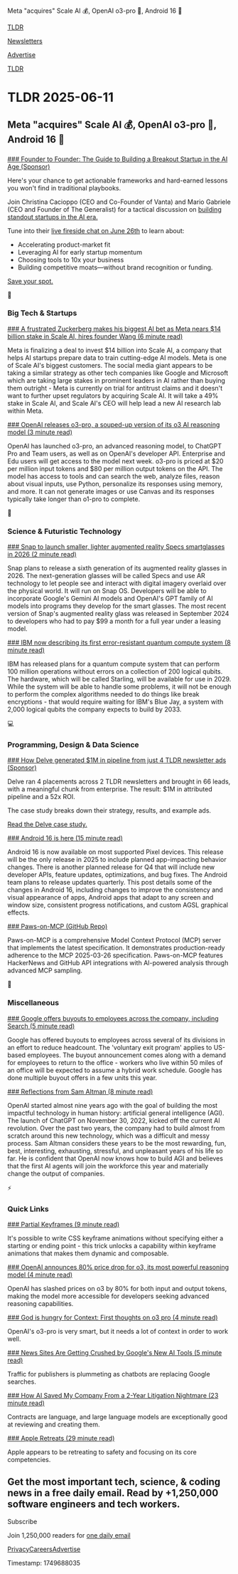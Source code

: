 Meta "acquires" Scale AI 💰, OpenAI o3-pro 🤖, Android 16 📱 

[TLDR](/)

[Newsletters](/newsletters)

[Advertise](https://advertise.tldr.tech/)

[TLDR](/)

# TLDR 2025-06-11

## Meta "acquires" Scale AI 💰, OpenAI o3-pro 🤖, Android 16 📱

### 

[### Founder to Founder: The Guide to Building a Breakout Startup in the AI Age (Sponsor)](https://www.vanta.com/webinars/founder-to-founder-the-guide-to-building-a-breakout-startup-in-the-ai-age?utm_campaign=mario-gabriele-webinar&amp;utm_source=tldr&amp;utm_medium=newsletter)

Here's your chance to get actionable frameworks and hard-earned lessons you won't find in traditional playbooks.

Join Christina Cacioppo (CEO and Co-Founder of Vanta) and Mario Gabriele (CEO and Founder of The Generalist) for a tactical discussion on [building standout startups in the AI era.](https://www.vanta.com/webinars/founder-to-founder-the-guide-to-building-a-breakout-startup-in-the-ai-age?utm_campaign=mario-gabriele-webinar&utm_source=tldr&utm_medium=newsletter)

Tune into their [live fireside chat on June 26th](https://www.vanta.com/webinars/founder-to-founder-the-guide-to-building-a-breakout-startup-in-the-ai-age?utm_campaign=mario-gabriele-webinar&utm_source=tldr&utm_medium=newsletter) to learn about:

* Accelerating product-market fit
* Leveraging AI for early startup momentum
* Choosing tools to 10x your business
* Building competitive moats—without brand recognition or funding.

[Save your spot.](https://www.vanta.com/webinars/founder-to-founder-the-guide-to-building-a-breakout-startup-in-the-ai-age?utm_campaign=mario-gabriele-webinar&utm_source=tldr&utm_medium=newsletter)

📱

### Big Tech & Startups

[### A frustrated Zuckerberg makes his biggest AI bet as Meta nears $14 billion stake in Scale AI, hires founder Wang (6 minute read)](https://www.cnbc.com/2025/06/10/zuckerberg-makes-metas-biggest-bet-on-ai-14-billion-scale-ai-deal.html?utm_source=tldrnewsletter)

Meta is finalizing a deal to invest $14 billion into Scale AI, a company that helps AI startups prepare data to train cutting-edge AI models. Meta is one of Scale AI's biggest customers. The social media giant appears to be taking a similar strategy as other tech companies like Google and Microsoft which are taking large stakes in prominent leaders in AI rather than buying them outright - Meta is currently on trial for antitrust claims and it doesn't want to further upset regulators by acquiring Scale AI. It will take a 49% stake in Scale AI, and Scale AI's CEO will help lead a new AI research lab within Meta.

[### OpenAI releases o3-pro, a souped-up version of its o3 AI reasoning model (3 minute read)](https://techcrunch.com/2025/06/10/openai-releases-o3-pro-a-souped-up-version-of-its-o3-ai-reasoning-model/?utm_source=tldrnewsletter)

OpenAI has launched o3-pro, an advanced reasoning model, to ChatGPT Pro and Team users, as well as on OpenAI's developer API. Enterprise and Edu users will get access to the model next week. o3-pro is priced at $20 per million input tokens and $80 per million output tokens on the API. The model has access to tools and can search the web, analyze files, reason about visual inputs, use Python, personalize its responses using memory, and more. It can not generate images or use Canvas and its responses typically take longer than o1-pro to complete.

🚀

### Science & Futuristic Technology

[### Snap to launch smaller, lighter augmented reality Specs smartglasses in 2026 (2 minute read)](https://www.cnbc.com/2025/06/10/snap-specs-smart-glasses-ar.html?utm_source=tldrnewsletter)

Snap plans to release a sixth generation of its augmented reality glasses in 2026. The next-generation glasses will be called Specs and use AR technology to let people see and interact with digital imagery overlaid over the physical world. It will run on Snap OS. Developers will be able to incorporate Google's Gemini AI models and OpenAI's GPT family of AI models into programs they develop for the smart glasses. The most recent version of Snap's augmented reality glass was released in September 2024 to developers who had to pay $99 a month for a full year under a leasing model.

[### IBM now describing its first error-resistant quantum compute system (8 minute read)](https://arstechnica.com/science/2025/06/ibm-is-now-detailing-what-its-first-quantum-compute-system-will-look-like/?utm_source=tldrnewsletter)

IBM has released plans for a quantum compute system that can perform 100 million operations without errors on a collection of 200 logical qubits. The hardware, which will be called Starling, will be available for use in 2029. While the system will be able to handle some problems, it will not be enough to perform the complex algorithms needed to do things like break encryptions - that would require waiting for IBM's Blue Jay, a system with 2,000 logical qubits the company expects to build by 2033.

💻

### Programming, Design & Data Science

[### How Delve generated $1M in pipeline from just 4 TLDR newsletter ads (Sponsor)](https://advertise.tldr.tech/case-studies/delve-drives-1m-in-attributed-pipeline-52x-roi-through-tldr-ads/?utm_source=tldr&amp;utm_medium=newsletter&amp;utm_campaign=secondary06112025)

Delve ran 4 placements across 2 TLDR newsletters and brought in 66 leads, with a meaningful chunk from enterprise. The result: $1M in attributed pipeline and a 52x ROI.

The case study breaks down their strategy, results, and example ads.

[Read the Delve case study.](https://advertise.tldr.tech/case-studies/delve-drives-1m-in-attributed-pipeline-52x-roi-through-tldr-ads/?utm_source=tldr&utm_medium=newsletter&utm_campaign=secondary06112025)

[### Android 16 is here (15 minute read)](https://android-developers.googleblog.com/2025/06/android-16-is-here.html?utm_source=tldrnewsletter)

Android 16 is now available on most supported Pixel devices. This release will be the only release in 2025 to include planned app-impacting behavior changes. There is another planned release for Q4 that will include new developer APIs, feature updates, optimizations, and bug fixes. The Android team plans to release updates quarterly. This post details some of the changes in Android 16, including changes to improve the consistency and visual appearance of apps, Android apps that adapt to any screen and window size, consistent progress notifications, and custom AGSL graphical effects.

[### Paws-on-MCP (GitHub Repo)](https://github.com/hemanth/paws-on-mcp?utm_source=tldrnewsletter)

Paws-on-MCP is a comprehensive Model Context Protocol (MCP) server that implements the latest specification. It demonstrates production-ready adherence to the MCP 2025-03-26 specification. Paws-on-MCP features HackerNews and GitHub API integrations with AI-powered analysis through advanced MCP sampling.

🎁

### Miscellaneous

[### Google offers buyouts to employees across the company, including Search (5 minute read)](https://www.cnbc.com/2025/06/10/google-buyouts-search-ads-unit.html?utm_source=tldrnewsletter)

Google has offered buyouts to employees across several of its divisions in an effort to reduce headcount. The 'voluntary exit program' applies to US-based employees. The buyout announcement comes along with a demand for employees to return to the office - workers who live within 50 miles of an office will be expected to assume a hybrid work schedule. Google has done multiple buyout offers in a few units this year.

[### Reflections from Sam Altman (8 minute read)](https://blog.samaltman.com/reflections?utm_source=tldrnewsletter)

OpenAI started almost nine years ago with the goal of building the most impactful technology in human history: artificial general intelligence (AGI). The launch of ChatGPT on November 30, 2022, kicked off the current AI revolution. Over the past two years, the company had to build almost from scratch around this new technology, which was a difficult and messy process. Sam Altman considers these years to be the most rewarding, fun, best, interesting, exhausting, stressful, and unpleasant years of his life so far. He is confident that OpenAI now knows how to build AGI and believes that the first AI agents will join the workforce this year and materially change the output of companies.

⚡

### Quick Links

[### Partial Keyframes (9 minute read)](https://www.joshwcomeau.com/animation/partial-keyframes/?utm_source=tldrnewsletter)

It's possible to write CSS keyframe animations without specifying either a starting or ending point - this trick unlocks a capability within keyframe animations that makes them dynamic and composable.

[### OpenAI announces 80% price drop for o3, its most powerful reasoning model (4 minute read)](https://venturebeat.com/ai/openai-announces-80-price-drop-for-o3-its-most-powerful-reasoning-model/?utm_source=tldrnewsletter)

OpenAI has slashed prices on o3 by 80% for both input and output tokens, making the model more accessible for developers seeking advanced reasoning capabilities.

[### God is hungry for Context: First thoughts on o3 pro (4 minute read)](https://www.latent.space/p/o3-pro?utm_source=tldrnewsletter)

OpenAI's o3-pro is very smart, but it needs a lot of context in order to work well.

[### News Sites Are Getting Crushed by Google's New AI Tools (5 minute read)](https://www.wsj.com/tech/ai/google-ai-news-publishers-7e687141?st=NSkAAm&reflink=desktopwebshare_permalink&utm_source=tldrnewsletter)

Traffic for publishers is plummeting as chatbots are replacing Google searches.

[### How AI Saved My Company From a 2-Year Litigation Nightmare (23 minute read)](https://tylertringas.com/ai-legal/?utm_source=tldrnewsletter)

Contracts are language, and large language models are exceptionally good at reviewing and creating them.

[### Apple Retreats (29 minute read)](https://stratechery.com/2025/apple-retreats/?utm_source=tldrnewsletter)

Apple appears to be retreating to safety and focusing on its core competencies.

## Get the most important tech, science, & coding news in a free daily email. Read by +1,250,000 software engineers and tech workers.

Subscribe

Join 1,250,000 readers for [one daily email](/api/latest/tech)

[Privacy](/privacy)[Careers](https://jobs.ashbyhq.com/tldr.tech)[Advertise](/tech/advertise)

Timestamp: 1749688035